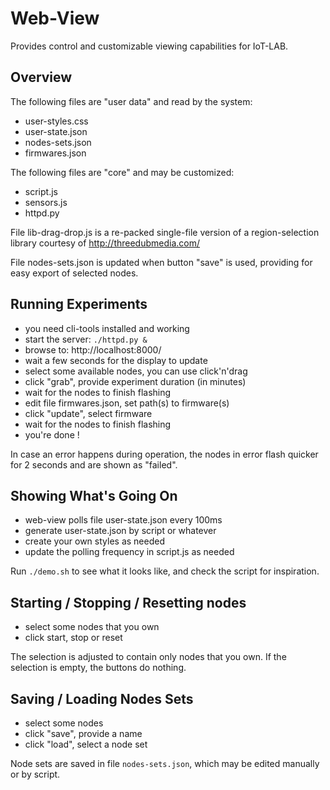 Web-View
========

Provides control and customizable viewing capabilities for IoT-LAB.


Overview
--------

The following files are "user data" and read by the system:
- user-styles.css
- user-state.json
- nodes-sets.json
- firmwares.json

The following files are "core" and may be customized:
- script.js
- sensors.js
- httpd.py

File lib-drag-drop.js is a re-packed single-file version of a
region-selection library courtesy of http://threedubmedia.com/

File nodes-sets.json is updated when button "save" is used,
providing for easy export of selected nodes.


Running Experiments
-------------------

- you need cli-tools installed and working
- start the server: ``./httpd.py &``
- browse to: http://localhost:8000/ 
- wait a few seconds for the display to update
- select some available nodes, you can use click'n'drag
- click "grab", provide experiment duration (in minutes)
- wait for the nodes to finish flashing
- edit file firmwares.json, set path(s) to firmware(s)
- click "update", select firmware
- wait for the nodes to finish flashing
- you're done !

In case an error happens during operation, the nodes in error
flash quicker for 2 seconds and are shown as "failed".


Showing What's Going On
-----------------------

- web-view polls file user-state.json every 100ms
- generate user-state.json by script or whatever
- create your own styles as needed
- update the polling frequency in script.js as needed

Run ``./demo.sh`` to see what it looks like, and check the script
for inspiration.


Starting / Stopping / Resetting nodes
-------------------------------------

- select some nodes that you own
- click start, stop or reset

The selection is adjusted to contain only nodes that you own.
If the selection is empty, the buttons do nothing.


Saving / Loading Nodes Sets
---------------------------

- select some nodes
- click "save", provide a name
- click "load", select a node set

Node sets are saved in file ``nodes-sets.json``, which may be
edited manually or by script.
